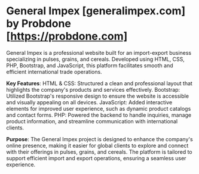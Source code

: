 # General Impex [generalimpex.com] by Probdone [https://probdone.com]
General Impex is a professional website built for an import-export business specializing in pulses, grains, and cereals. Developed using HTML, CSS, PHP, Bootstrap, and JavaScript, this platform facilitates smooth and efficient international trade operations.

**Key Features**:
HTML & CSS: Structured a clean and professional layout that highlights the company's products and services effectively.
Bootstrap: Utilized Bootstrap's responsive design to ensure the website is accessible and visually appealing on all devices.
JavaScript: Added interactive elements for improved user experience, such as dynamic product catalogs and contact forms.
PHP: Powered the backend to handle inquiries, manage product information, and streamline communication with international clients.

**Purpose**:
The General Impex project is designed to enhance the company's online presence, making it easier for global clients to explore and connect with their offerings in pulses, grains, and cereals. The platform is tailored to support efficient import and export operations, ensuring a seamless user experience.

